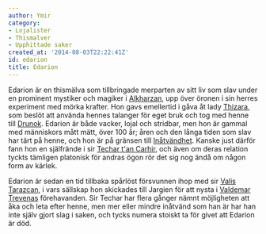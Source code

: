 ```yaml
---
author: Ymir
category:
- Lojalister
- Thismalver
- Upphittade saker
created_at: '2014-08-03T22:22:41Z'
id: edarion
title: Edarion
---
```

Edarion är en thismälva som tillbringade merparten av sitt liv som slav under en prominent mystiker och magiker i [Alkharzan], upp över öronen i sin herres experiment med mörka krafter. Hon gavs emellertid i gåva åt lady [Thizara], som beslöt att använda hennes talanger för eget bruk och tog med henne till [Drunok]. Edarion är både vacker, lojal och stridbar, men hon är gammal med människors mått mätt, över 100 år; åren och den långa tiden som slav har tärt på henne, och hon är på gränsen till [Inåtvändhet]. Kanske just därför fann hon en själfrände i sir [Techar t'an Carhir], och även om deras relation tyckts tämligen platonisk för andras ögon rör det sig nog ändå om någon form av kärlek.

Edarion är sedan en tid tillbaka spårlöst försvunnen ihop med sir [Valis Tarazcan], i vars sällskap hon skickades till Jargien för att nysta i [Valdemar Trevenas] förehavanden. Sir Techar har flera gånger nämnt möjligheten att åka och leta efter henne, men mer eller mindre inåtvänd som han är har han inte själv gjort slag i saken, och tycks numera stoiskt ta för givet att Edarion är död.

  [Alkharzan]: Alkharzan
  [Thizara]: Thizara
  [Drunok]: Drunok
  [Inåtvändhet]: Inåtvändhet
  [Techar t'an Carhir]: Techar_tan_Carhir
  [Valis Tarazcan]: Valis_Tarazcan
  [Valdemar Trevenas]: Valdemar_Trevena